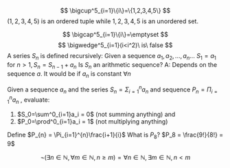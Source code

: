 
$$
\bigcup^5_{i=1}\{i\}=\{1,2,3,4,5\}
$$
$(1,2,3,4,5)$ is an ordered tuple while ${1,2,3,4,5}$ is an unordered set.

$$
\bigcap^5_{i=1}\{i\}=\emptyset
$$
$$
\bigwedge^5_{i=1}(i<i^2)\ is\ false
$$
A series $S_n$ is defined recursively:
Given a sequence $a_1,a_2,...,a_n...$
$S_1=a_1$
for $n > 1, S_n=S_{n-1}+a_n$
Is $S_n$ an arithmetic sequence?
A: Depends on the sequence $a$. It would be if $a_n$ is constant $\forall n$


Given a sequence $a_{n}$ and the series $S_{n}=\Sigma_{i=1}^{n}a_{n}$ and sequence $P_{n}=\Pi_{i=1}^{n}a_{n}$ , evaluate:
1.  $S_0=\sum^0_{i=1}a_i = 0$ (not summing anything)
and
2. $P_0=\prod^0_{i=1}a_i = 1$ (not multiplying anything)


Define $P_{n} = \Pi_{i=1}^{n}\frac{i+1}{i}$
What is $P_{8}?$
$P_8 = \frac{9!}{8!} = 9$

$$
\neg (\exists n \in \mathbb{N}, \forall m \in \mathbb{N}, n \ge m)=\forall n \in \mathbb{N}, \exists m \in \mathbb{N}, n<m
$$
